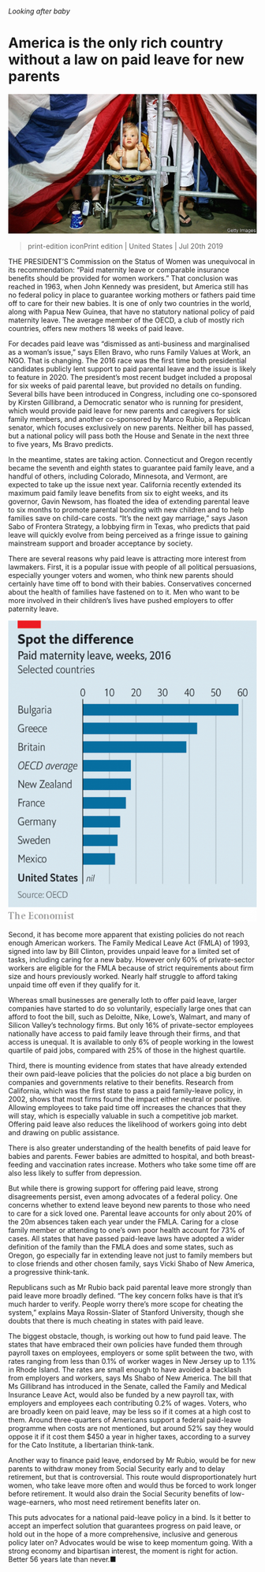 ###### Looking after baby

# America is the only rich country without a law on paid leave for new parents 

![image](images/20190720_USP001_0.jpg) 

> print-edition iconPrint edition | United States | Jul 20th 2019 

THE PRESIDENT’S Commission on the Status of Women was unequivocal in its recommendation: “Paid maternity leave or comparable insurance benefits should be provided for women workers.” That conclusion was reached in 1963, when John Kennedy was president, but America still has no federal policy in place to guarantee working mothers or fathers paid time off to care for their new babies. It is one of only two countries in the world, along with Papua New Guinea, that have no statutory national policy of paid maternity leave. The average member of the OECD, a club of mostly rich countries, offers new mothers 18 weeks of paid leave. 

For decades paid leave was “dismissed as anti-business and marginalised as a woman’s issue,” says Ellen Bravo, who runs Family Values at Work, an NGO. That is changing. The 2016 race was the first time both presidential candidates publicly lent support to paid parental leave and the issue is likely to feature in 2020. The president’s most recent budget included a proposal for six weeks of paid parental leave, but provided no details on funding. Several bills have been introduced in Congress, including one co-sponsored by Kirsten Gillibrand, a Democratic senator who is running for president, which would provide paid leave for new parents and caregivers for sick family members, and another co-sponsored by Marco Rubio, a Republican senator, which focuses exclusively on new parents. Neither bill has passed, but a national policy will pass both the House and Senate in the next three to five years, Ms Bravo predicts. 

In the meantime, states are taking action. Connecticut and Oregon recently became the seventh and eighth states to guarantee paid family leave, and a handful of others, including Colorado, Minnesota, and Vermont, are expected to take up the issue next year. California recently extended its maximum paid family leave benefits from six to eight weeks, and its governor, Gavin Newsom, has floated the idea of extending parental leave to six months to promote parental bonding with new children and to help families save on child-care costs. “It’s the next gay marriage,” says Jason Sabo of Frontera Strategy, a lobbying firm in Texas, who predicts that paid leave will quickly evolve from being perceived as a fringe issue to gaining mainstream support and broader acceptance by society. 

There are several reasons why paid leave is attracting more interest from lawmakers. First, it is a popular issue with people of all political persuasions, especially younger voters and women, who think new parents should certainly have time off to bond with their babies. Conservatives concerned about the health of families have fastened on to it. Men who want to be more involved in their children’s lives have pushed employers to offer paternity leave. 

![image](images/20190720_USC341.png) 

Second, it has become more apparent that existing policies do not reach enough American workers. The Family Medical Leave Act (FMLA) of 1993, signed into law by Bill Clinton, provides unpaid leave for a limited set of tasks, including caring for a new baby. However only 60% of private-sector workers are eligible for the FMLA because of strict requirements about firm size and hours previously worked. Nearly half struggle to afford taking unpaid time off even if they qualify for it. 

Whereas small businesses are generally loth to offer paid leave, larger companies have started to do so voluntarily, especially large ones that can afford to foot the bill, such as Deloitte, Nike, Lowe’s, Walmart, and many of Silicon Valley’s technology firms. But only 16% of private-sector employees nationally have access to paid family leave through their firms, and that access is unequal. It is available to only 6% of people working in the lowest quartile of paid jobs, compared with 25% of those in the highest quartile. 

Third, there is mounting evidence from states that have already extended their own paid-leave policies that the policies do not place a big burden on companies and governments relative to their benefits. Research from California, which was the first state to pass a paid family-leave policy, in 2002, shows that most firms found the impact either neutral or positive. Allowing employees to take paid time off increases the chances that they will stay, which is especially valuable in such a competitive job market. Offering paid leave also reduces the likelihood of workers going into debt and drawing on public assistance. 

There is also greater understanding of the health benefits of paid leave for babies and parents. Fewer babies are admitted to hospital, and both breast-feeding and vaccination rates increase. Mothers who take some time off are also less likely to suffer from depression. 

But while there is growing support for offering paid leave, strong disagreements persist, even among advocates of a federal policy. One concerns whether to extend leave beyond new parents to those who need to care for a sick loved one. Parental leave accounts for only about 20% of the 20m absences taken each year under the FMLA. Caring for a close family member or attending to one’s own poor health account for 73% of cases. All states that have passed paid-leave laws have adopted a wider definition of the family than the FMLA does and some states, such as Oregon, go especially far in extending leave not just to family members but to close friends and other chosen family, says Vicki Shabo of New America, a progressive think-tank. 

Republicans such as Mr Rubio back paid parental leave more strongly than paid leave more broadly defined. “The key concern folks have is that it’s much harder to verify. People worry there’s more scope for cheating the system,” explains Maya Rossin-Slater of Stanford University, though she doubts that there is much cheating in states with paid leave. 

The biggest obstacle, though, is working out how to fund paid leave. The states that have embraced their own policies have funded them through payroll taxes on employees, employers or some split between the two, with rates ranging from less than 0.1% of worker wages in New Jersey up to 1.1% in Rhode Island. The rates are small enough to have avoided a backlash from employers and workers, says Ms Shabo of New America. The bill that Ms Gillibrand has introduced in the Senate, called the Family and Medical Insurance Leave Act, would also be funded by a new payroll tax, with employers and employees each contributing 0.2% of wages. Voters, who are broadly keen on paid leave, may be less so if it comes at a high cost to them. Around three-quarters of Americans support a federal paid-leave programme when costs are not mentioned, but around 52% say they would oppose it if it cost them $450 a year in higher taxes, according to a survey for the Cato Institute, a libertarian think-tank. 

Another way to finance paid leave, endorsed by Mr Rubio, would be for new parents to withdraw money from Social Security early and to delay retirement, but that is controversial. This route would disproportionately hurt women, who take leave more often and would thus be forced to work longer before retirement. It would also drain the Social Security benefits of low-wage-earners, who most need retirement benefits later on. 

This puts advocates for a national paid-leave policy in a bind. Is it better to accept an imperfect solution that guarantees progress on paid leave, or hold out in the hope of a more comprehensive, inclusive and generous policy later on? Advocates would be wise to keep momentum going. With a strong economy and bipartisan interest, the moment is right for action. Better 56 years late than never.■ 

